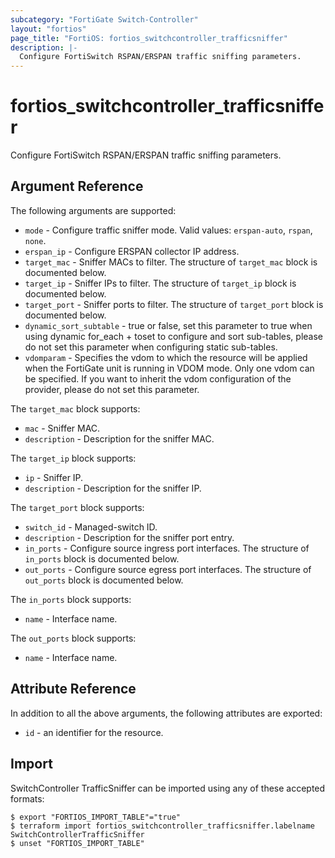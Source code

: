 ```yaml
---
subcategory: "FortiGate Switch-Controller"
layout: "fortios"
page_title: "FortiOS: fortios_switchcontroller_trafficsniffer"
description: |-
  Configure FortiSwitch RSPAN/ERSPAN traffic sniffing parameters.
---
```


# fortios_switchcontroller_trafficsniffer
Configure FortiSwitch RSPAN/ERSPAN traffic sniffing parameters.

## Argument Reference

The following arguments are supported:

* `mode` - Configure traffic sniffer mode. Valid values: `erspan-auto`, `rspan`, `none`.
* `erspan_ip` - Configure ERSPAN collector IP address.
* `target_mac` - Sniffer MACs to filter. The structure of `target_mac` block is documented below.
* `target_ip` - Sniffer IPs to filter. The structure of `target_ip` block is documented below.
* `target_port` - Sniffer ports to filter. The structure of `target_port` block is documented below.
* `dynamic_sort_subtable` - true or false, set this parameter to true when using dynamic for_each + toset to configure and sort sub-tables, please do not set this parameter when configuring static sub-tables.
* `vdomparam` - Specifies the vdom to which the resource will be applied when the FortiGate unit is running in VDOM mode. Only one vdom can be specified. If you want to inherit the vdom configuration of the provider, please do not set this parameter.

The `target_mac` block supports:

* `mac` - Sniffer MAC.
* `description` - Description for the sniffer MAC.

The `target_ip` block supports:

* `ip` - Sniffer IP.
* `description` - Description for the sniffer IP.

The `target_port` block supports:

* `switch_id` - Managed-switch ID.
* `description` - Description for the sniffer port entry.
* `in_ports` - Configure source ingress port interfaces. The structure of `in_ports` block is documented below.
* `out_ports` - Configure source egress port interfaces. The structure of `out_ports` block is documented below.

The `in_ports` block supports:

* `name` - Interface name.

The `out_ports` block supports:

* `name` - Interface name.


## Attribute Reference

In addition to all the above arguments, the following attributes are exported:
* `id` - an identifier for the resource.

## Import

SwitchController TrafficSniffer can be imported using any of these accepted formats:
```
$ export "FORTIOS_IMPORT_TABLE"="true"
$ terraform import fortios_switchcontroller_trafficsniffer.labelname SwitchControllerTrafficSniffer
$ unset "FORTIOS_IMPORT_TABLE"
```
